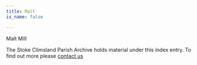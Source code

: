 ```yaml
---
title: Malt
is_name: false

---
```


Malt Mill


The Stoke Climsland Parish Archive holds material under this index entry. To find out more please [contact us](/contact/)
